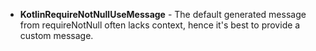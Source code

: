 - **KotlinRequireNotNullUseMessage** - The default generated message from requireNotNull often lacks context, hence it's best to provide a custom message.